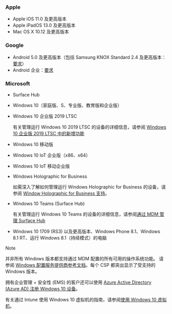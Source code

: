 

### <a name="apple"></a>Apple
- Apple iOS 11.0 及更高版本
- Apple iPadOS 13.0 及更高版本
- Mac OS X 10.12 及更高版本

### <a name="google"></a>Google
- Android 5.0 及更高版本（包括 Samsung KNOX Standard 2.4 及更高版本：[要求](https://www.samsungknox.com/en/knox-platform/supported-devices/2.4+)）
- Android 企业：[要求](https://support.google.com/work/android/topic/9428066)

### <a name="microsoft"></a>Microsoft

- Surface Hub
- Windows 10（家庭版、S、专业版、教育版和企业版）
- Windows 10 企业版 2019 LTSC

  有关管理运行 Windows 10 2019 LTSC 的设备的详细信息，请参阅 [Windows 10 企业版 2019 LTSC 中的新增功能](https://docs.microsoft.com/windows/whats-new/ltsc/whats-new-windows-10-2019)
  
- Windows 10 移动版
- Windows 10 IoT 企业版（x86、x64）
- Windows 10 IoT 移动企业版
- Windows Holographic for Business

  如需深入了解如何管理运行 Windows Holographic for Business 的设备，请参阅 [Window Holographic for Business 支持](../fundamentals/windows-holographic-for-business.md)。

- Windows 10 Teams (Surface Hub)

   有关管理运行 Windows 10 Teams 的设备的详细信息，请参阅[通过 MDM 管理 Surface Hub](https://docs.microsoft.com/surface-hub/manage-settings-with-mdm-for-surface-hub)
- Windows 10 1709 (RS3) 以及更高版本、Windows Phone 8.1、Windows 8.1 RT、运行 Windows 8.1（持续模式）的电脑

> [!NOTE]
> 并非所有 Windows 版本都支持通过 MDM 配置的所有可用的操作系统功能。 请参阅 [Windows 配置服务提供商参考文档](https://docs.microsoft.com/windows/configuration/provisioning-packages/how-it-pros-can-use-configuration-service-providers)。每个 CSP 都突出显示了受支持的 Windows 版本。

拥有企业管理 + 安全性 (EMS) 的客户还可以使用 [Azure Active Directory (Azure AD) 注册 Windows 10 设备](/intune/windows-enroll)。

有关通过 Intune 使用 Windows 10 虚拟机的指南，请参阅[使用 Windows 10 虚拟机](../fundamentals/windows-10-virtual-machines.md)。

